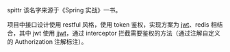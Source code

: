 spittr 该名字来源于《Spring 实战》一书。

项目中接口设计使用 restful 风格，使用 token 鉴权，实现方案为 [jwt](https://jwt.io/introduction/)、redis 相结合，其中 jwt 使用 [jjwt](https://github.com/jwtk/jjwt)，通过 interceptor 拦截需要鉴权的方法（通过注解自定义的 Authorization 注解标注）。